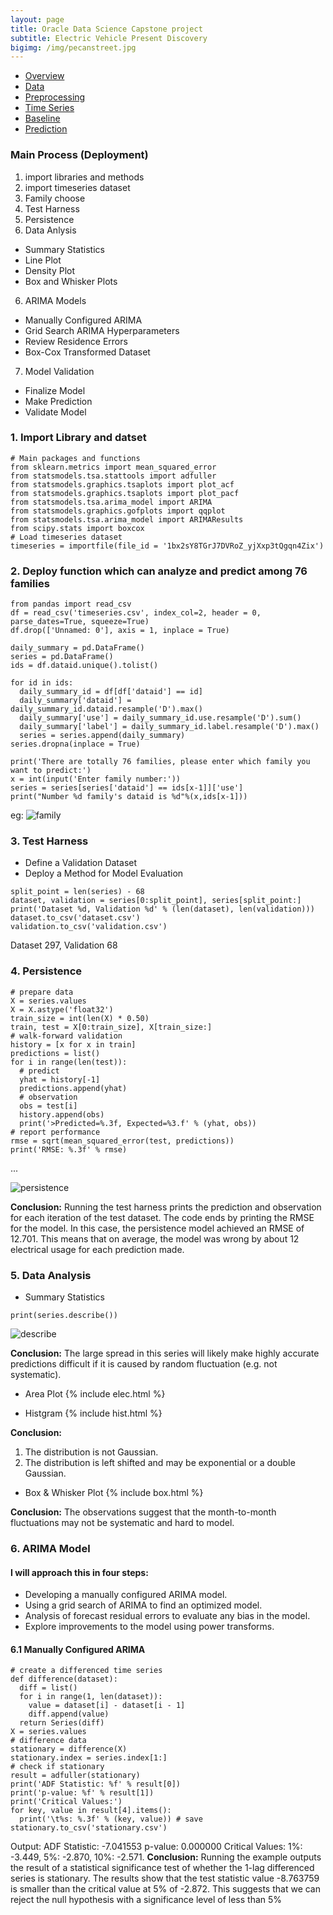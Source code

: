 ```yaml
---
layout: page
title: Oracle Data Science Capstone project
subtitle: Electric Vehicle Present Discovery
bigimg: /img/pecanstreet.jpg
---
```


   <link rel="stylesheet" type="text/css" href="css/main.css" />

   <div id= "main">
		<div id="menubar">
			<ul id="menu">
			    <li><a href="https://monarch2018.github.io/ev_prediction/index.html">Overview</a></li>
			    <li><a href="https://monarch2018.github.io/ev_prediction/data/">Data</a></li>
			    <li><a href="https://monarch2018.github.io/ev_prediction/preprocessing/">Preprocessing</a></li>
			    <li class = "selected"><a href="https://monarch2018.github.io/ev_prediction/timeseries/">Time Series</a></li>
			    <li><a href="https://monarch2018.github.io/ev_prediction/baseline/">Baseline</a></li>
			    <li><a href="https://monarch2018.github.io/ev_prediction/prediction/">Prediction</a></li>
			</ul>
		</div>
	
   </div>

### Main Process (Deployment)
1. import libraries and methods 
2. import timeseries dataset
3. Family choose
4. Test Harness
4. Persistence
5. Data Anlysis
- Summary Statistics
- Line Plot
- Density Plot
- Box and Whisker Plots
6. ARIMA Models
- Manually Configured ARIMA
- Grid Search ARIMA Hyperparameters
- Review Residence Errors
- Box-Cox Transformed Dataset
7. Model Validation
- Finalize Model
- Make Prediction
- Validate Model

### 1. Import Library and datset
```
# Main packages and functions
from sklearn.metrics import mean_squared_error
from statsmodels.tsa.stattools import adfuller
from statsmodels.graphics.tsaplots import plot_acf
from statsmodels.graphics.tsaplots import plot_pacf
from statsmodels.tsa.arima_model import ARIMA
from statsmodels.graphics.gofplots import qqplot
from statsmodels.tsa.arima_model import ARIMAResults
from scipy.stats import boxcox
# Load timeseries dataset
timeseries = importfile(file_id = '1bx2sY8TGrJ7DVRoZ_yjXxp3tQgqn4Zix')
```

### 2. Deploy function which can analyze and predict among 76 families
```
from pandas import read_csv
df = read_csv('timeseries.csv', index_col=2, header = 0, parse_dates=True, squeeze=True)
df.drop(['Unnamed: 0'], axis = 1, inplace = True)

daily_summary = pd.DataFrame()
series = pd.DataFrame()
ids = df.dataid.unique().tolist()

for id in ids:
  daily_summary_id = df[df['dataid'] == id]
  daily_summary['dataid'] = daily_summary_id.dataid.resample('D').max()
  daily_summary['use'] = daily_summary_id.use.resample('D').sum()
  daily_summary['label'] = daily_summary_id.label.resample('D').max()
  series = series.append(daily_summary)
series.dropna(inplace = True)

print('There are totally 76 families, please enter which family you want to predict:')
x = int(input('Enter family number:'))
series = series[series['dataid'] == ids[x-1]]['use']
print("Number %d family's dataid is %d"%(x,ids[x-1]))
```
eg:
![family](/img/family.png#family)

### 3. Test Harness

- Define a Validation Dataset
- Deploy a Method for Model Evaluation  

```
split_point = len(series) - 68
dataset, validation = series[0:split_point], series[split_point:]
print('Dataset %d, Validation %d' % (len(dataset), len(validation))) 
dataset.to_csv('dataset.csv')
validation.to_csv('validation.csv')
```
Dataset 297, Validation 68

### 4. Persistence

```
# prepare data
X = series.values
X = X.astype('float32')
train_size = int(len(X) * 0.50)
train, test = X[0:train_size], X[train_size:]
# walk-forward validation
history = [x for x in train]
predictions = list()
for i in range(len(test)):
  # predict
  yhat = history[-1]
  predictions.append(yhat)
  # observation
  obs = test[i]
  history.append(obs)
  print('>Predicted=%.3f, Expected=%3.f' % (yhat, obs))
# report performance
rmse = sqrt(mean_squared_error(test, predictions)) 
print('RMSE: %.3f' % rmse)
```
...

![persistence](/img/persistence.png#persistence)

**Conclusion:** Running the test harness prints the prediction and observation for each iteration of the test dataset. The code ends by printing the RMSE for the model. In this case, the persistence model achieved an RMSE of 12.701. This means that on average, the model was wrong by about 12 electrical usage for each prediction made.

### 5. Data Analysis

- Summary Statistics

```
print(series.describe())
```
![describe](/img/describe.png#describe)

**Conclusion:** The large spread in this series will likely make highly accurate predictions difficult if it is caused by random fluctuation (e.g. not systematic).

- Area Plot
{% include elec.html %}

- Histgram
{% include hist.html %}

**Conclusion:** 
1. The distribution is not Gaussian.
2. The distribution is left shifted and may be exponential or a double Gaussian.

- Box & Whisker Plot
{% include box.html %}

**Conclusion:** The observations suggest that the month-to-month fluctuations may not be systematic and hard to model.

### 6. ARIMA Model
#### I will approach this in four steps:
- Developing a manually configured ARIMA model.
- Using a grid search of ARIMA to find an optimized model.
- Analysis of forecast residual errors to evaluate any bias in the model.
- Explore improvements to the model using power transforms.

#### 6.1 Manually Configured ARIMA

```
# create a differenced time series
def difference(dataset):
  diff = list()
  for i in range(1, len(dataset)):
    value = dataset[i] - dataset[i - 1]
    diff.append(value)
  return Series(diff) 
X = series.values
# difference data
stationary = difference(X)
stationary.index = series.index[1:]
# check if stationary
result = adfuller(stationary) 
print('ADF Statistic: %f' % result[0]) 
print('p-value: %f' % result[1]) 
print('Critical Values:')
for key, value in result[4].items():
  print('\t%s: %.3f' % (key, value)) # save
stationary.to_csv('stationary.csv')
```
Output: ADF Statistic: -7.041553    p-value: 0.000000    Critical Values: 1%: -3.449, 5%: -2.870, 10%: -2.571.
**Conclusion:** Running the example outputs the result of a statistical significance test of whether the 1-lag differenced series is stationary. The results show that the test statistic value -8.763759 is smaller than the critical value at 5% of -2.872. This suggests that we can reject the null hypothesis with a significance level of less than 5% 
	
